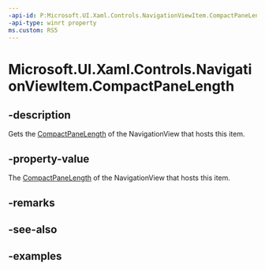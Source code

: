 ```yaml
---
-api-id: P:Microsoft.UI.Xaml.Controls.NavigationViewItem.CompactPaneLength
-api-type: winrt property
ms.custom: RS5
---
```

<!-- Property syntax.
public double CompactPaneLength { get; }
-->

# Microsoft.UI.Xaml.Controls.NavigationViewItem.CompactPaneLength


## -description

Gets the [CompactPaneLength](navigationview_compactpanelength.md) of the NavigationView that hosts this item.


## -property-value

The [CompactPaneLength](navigationview_compactpanelength.md) of the NavigationView that hosts this item.


## -remarks


## -see-also


## -examples


